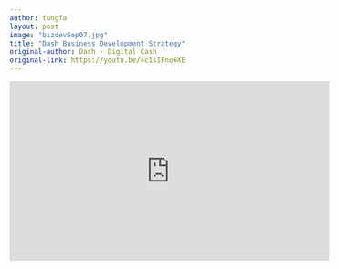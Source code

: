 ```yaml
---
author: tungfa
layout: post
image: "bizdevSep07.jpg"
title: "Dash Business Development Strategy"
original-author: Dash - Digital Cash
original-link: https://youtu.be/4c1sIFno6XE
---
```




<iframe width="560" height="315" src="https://www.youtube.com/embed/4c1sIFno6XE" frameborder="0" allow="autoplay; encrypted-media" allowfullscreen></iframe>
